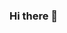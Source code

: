 ### Hi there 👋

<!--
**Gabriel37c137/Gabriel37c137** is a ✨ _special_ ✨ repository because its `README.md` (this file) appears on your GitHub profile.

Here are some ideas to get you started:
- 👨 Limbert Gabriel Villca Gareca
- 👨‍🎓 Estudio en el Colegio San Bernardo
- ⚽ Me gusta el Futbol y los videojuegos
- En el colegio hice grandes amigos, gane medalle en los juegos deportivos y bonitos recuerdos
- 👨‍💻 Escogi esta carrera por mi gusto por las matematicas y la tecnologia
- Cuando salga de la universidad quisiera programar una IA que me ayude en alguna
 

